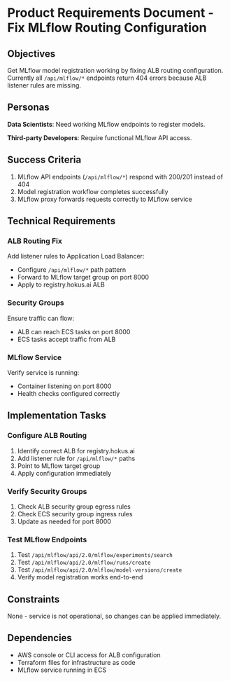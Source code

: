 # Product Requirements Document - Fix MLflow Routing Configuration

## Objectives

Get MLflow model registration working by fixing ALB routing configuration. Currently all `/api/mlflow/*` endpoints return 404 errors because ALB listener rules are missing.

## Personas

**Data Scientists**: Need working MLflow endpoints to register models.

**Third-party Developers**: Require functional MLflow API access.

## Success Criteria

1. MLflow API endpoints (`/api/mlflow/*`) respond with 200/201 instead of 404
2. Model registration workflow completes successfully
3. MLflow proxy forwards requests correctly to MLflow service

## Technical Requirements

### ALB Routing Fix

Add listener rules to Application Load Balancer:
- Configure `/api/mlflow/*` path pattern
- Forward to MLflow target group on port 8000
- Apply to registry.hokus.ai ALB

### Security Groups

Ensure traffic can flow:
- ALB can reach ECS tasks on port 8000
- ECS tasks accept traffic from ALB

### MLflow Service

Verify service is running:
- Container listening on port 8000
- Health checks configured correctly

## Implementation Tasks

### Configure ALB Routing

1. Identify correct ALB for registry.hokus.ai
2. Add listener rule for `/api/mlflow/*` paths
3. Point to MLflow target group
4. Apply configuration immediately

### Verify Security Groups

1. Check ALB security group egress rules
2. Check ECS security group ingress rules
3. Update as needed for port 8000

### Test MLflow Endpoints

1. Test `/api/mlflow/api/2.0/mlflow/experiments/search`
2. Test `/api/mlflow/api/2.0/mlflow/runs/create`
3. Test `/api/mlflow/api/2.0/mlflow/model-versions/create`
4. Verify model registration works end-to-end

## Constraints

None - service is not operational, so changes can be applied immediately.

## Dependencies

- AWS console or CLI access for ALB configuration
- Terraform files for infrastructure as code
- MLflow service running in ECS